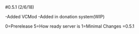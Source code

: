 

#0.5.1 (2/6/18)  

-Added VCMod
-Added in donation system(WIP)

0=Prerelease 5=How ready server is 1=Minimal Changes =0.5.1

  

